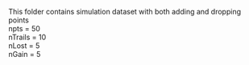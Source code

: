 This folder contains simulation dataset with both adding and dropping points  
npts = 50  
nTrails = 10  
nLost = 5  
nGain = 5  
